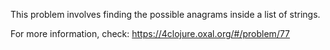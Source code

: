 This problem involves finding the possible anagrams inside a list of strings. 

For more information, check: https://4clojure.oxal.org/#/problem/77
